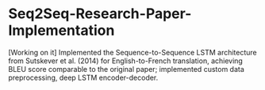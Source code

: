 # Seq2Seq-Research-Paper-Implementation
[Working on it] Implemented the Sequence-to-Sequence LSTM architecture from Sutskever et al. (2014) for English-to-French translation, achieving BLEU score comparable to the original paper; implemented custom data preprocessing, deep LSTM encoder-decoder.
